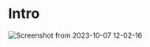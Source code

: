 # Intro

![Screenshot from 2023-10-07 12-02-16](https://github.com/C191068/Khatami_containernet/assets/89090776/2d8f212e-ba10-4aa5-9945-50260eaf0b82)
